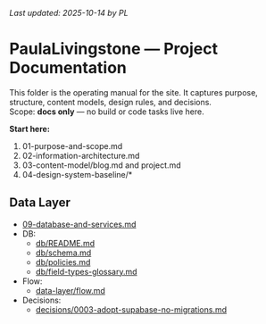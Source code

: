 _Last updated: 2025-10-14 by PL_

# PaulaLivingstone — Project Documentation

This folder is the operating manual for the site. It captures purpose, structure, content models, design rules, and decisions.  
Scope: **docs only** — no build or code tasks live here.

**Start here:**

1. 01-purpose-and-scope.md
2. 02-information-architecture.md
3. 03-content-model/blog.md and project.md
4. 04-design-system-baseline/*

## Data Layer
- [09-database-and-services.md](./09-database-and-services.md)
- DB:
  - [db/README.md](./db/README.md)
  - [db/schema.md](./db/schema.md)
  - [db/policies.md](./db/policies.md)
  - [db/field-types-glossary.md](./db/field-types-glossary.md)
- Flow:
  - [data-layer/flow.md](./data-layer/flow.md)
- Decisions:
  - [decisions/0003-adopt-supabase-no-migrations.md](./decisions/0003-adopt-supabase-no-migrations.md)

